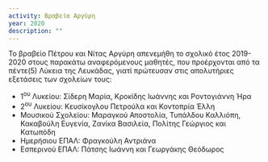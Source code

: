 ```yaml
---
activity: Βραβεία Αργύρη
year: 2020
description: ""
---
```


Το βραβείο Πέτρου και Νίτας Αργύρη απενεμήθη το σχολικό έτος 2019-2020 στους παρακάτω αναφερόμενους μαθητές, που προέρχονται από τα πέντε(5) Λύκεια της Λευκάδας, γιατί πρώτευσαν στις απολυτήριες εξετάσεις των σχολείων  τους:

- 1<sup>ου</sup> Λυκείου: Σίδερη Μαρία, Κροκίδης Ιωάννης και Ροντογιάννη Ήρα
- 2<sup>ου</sup> Λυκείου: Κευσίκογλου Πετρούλα και Κοντοπρία Έλλη
- Μουσικού Σχολείου: Μαραγκού Αποστολία, Τυπάλδου Καλλιόπη, Κακαβούλη Ευγενία, Ζανίκα Βασιλεία, Πολίτης Γεώργιος  και Κατωπόδη  
- Ημερήσιου ΕΠΑΛ: Φραγκούλη Αντριάνα
- Εσπερινού ΕΠΑΛ: Πάτσης Ιωάννη και Γεωργάκης Θεόδωρος
